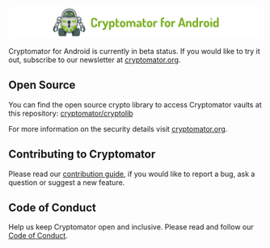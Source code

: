 ![cryptomator-android](cryptomator-android.png)

Cryptomator for Android is currently in beta status. If you would like to try it out, subscribe to our newsletter at [cryptomator.org](https://cryptomator.org/#newsletter).

## Open Source

You can find the open source crypto library to access Cryptomator vaults at this repository: [cryptomator/cryptolib](https://github.com/cryptomator/cryptolib)

For more information on the security details visit [cryptomator.org](https://cryptomator.org/architecture/).

## Contributing to Cryptomator

Please read our [contribution guide](https://github.com/cryptomator/cryptomator-android/blob/master/CONTRIBUTING.md), if you would like to report a bug, ask a question or suggest a new feature.

## Code of Conduct

Help us keep Cryptomator open and inclusive. Please read and follow our [Code of Conduct](https://github.com/cryptomator/cryptomator-android/blob/master/CODE_OF_CONDUCT.md).
